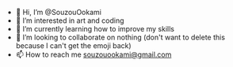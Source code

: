 - 👋 Hi, I’m @SouzouOokami
- 👀 I’m interested in art and coding
- 🌱 I’m currently learning how to improve my skills
- 💞️ I’m looking to collaborate on nothing (don't want to delete this because I can't get the emoji back)
- 📫 How to reach me souzouookami@gmail.com

<!---
SouzouOokami/SouzouOokami is a ✨ special ✨ repository because its `README.md` (this file) appears on your GitHub profile.
You can click the Preview link to take a look at your changes.
--->
